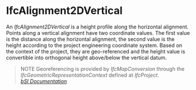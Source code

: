 IfcAlignment2DVertical
======================
An _IfcAlignment2DVertical_ is a height profile along the horizontal
alignment. Points along a vertical alignment have two coordinate values. The
first value is the distance along the horizontal alignment, the second value
is the height according to the project engineering coordinate system. Based on
the context of the project, they are geo-referenced and the height value is
convertible into orthogonal height above/below the vertical datum.  
  
> NOTE  Georeferencing is provided by _IfcMapConversion_ through the
> _IfcGeometricRepresentationContext_ defined at _IfcProject_.  
[ _bSI
Documentation_](https://standards.buildingsmart.org/IFC/DEV/IFC4_2/FINAL/HTML/schema/ifcgeometricconstraintresource/lexical/ifcalignment2dvertical.htm)


